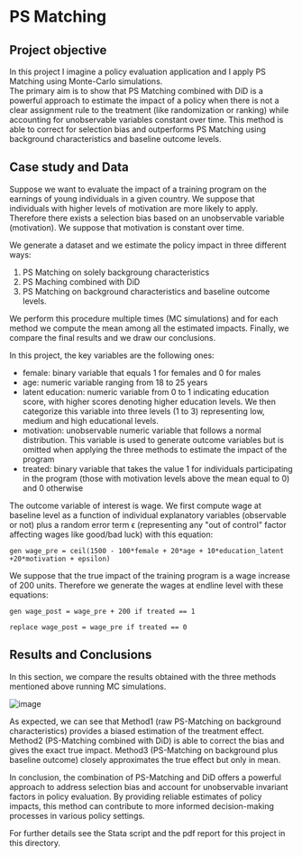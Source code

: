 # PS Matching
## Project objective
In this project I imagine a policy evaluation application and I apply PS Matching using Monte-Carlo simulations.  
The primary aim is to show that PS Matching combined with DiD is a powerful approach to estimate the impact of a policy when there is not a clear assignment rule to the treatment (like randomization or ranking) while accounting for unobservable variables constant over time. This method is able to correct for selection bias and outperforms PS Matching using background characteristics and baseline outcome levels. 

## Case study and Data
Suppose we want to evaluate the impact of a training program on the earnings of young individuals in a given country. 
We suppose that individuals with higher levels of motivation are more likely to apply. Therefore there exists a selection bias based on an unobservable variable (motivation). We suppose that motivation is constant over time.
   
We generate a dataset and we estimate the policy impact in three different ways: 
1. PS Matching on solely backgroung characteristics
2. PS Maching combined with DiD
3. PS Matching on background characteristics and baseline outcome levels.

We perform this procedure multiple times (MC simulations) and for each method we compute the mean among all the estimated impacts. Finally, we compare the final results and we draw our conclusions.

In this project, the key variables are the following ones:
* female: binary variable that equals 1 for females and 0 for males
* age: numeric variable ranging from 18 to 25 years
* latent education: numeric variable from 0 to 1 indicating education score, with higher scores denoting higher education levels. We then categorize this variable into three levels (1 to 3) representing low, medium and high educational levels.
* motivation: unobservable numeric variable that follows a normal distribution. This variable is used to generate outcome variables but is omitted when applying the three methods to estimate the impact of the program
* treated: binary variable that takes the value 1 for individuals participating in the program (those with motivation levels above the mean equal to 0) and 0 otherwise

The outcome variable of interest is wage. We first compute wage at baseline level as a function of individual explanatory variables (observable or not) plus a random error term ϵ (representing any "out of control" factor affecting wages like good/bad luck) with this equation:

` gen wage_pre = ceil(1500 - 100*female + 20*age + 10*education_latent +20*motivation + epsilon)  `

We suppose that the true impact of the training program is a wage increase of
200 units. Therefore we generate the wages at endline level with these equations:

` gen wage_post = wage_pre + 200 if treated == 1 `
 
` replace wage_post = wage_pre if treated == 0 `



## Results and Conclusions
In this section, we compare the results obtained with the three methods mentioned above running MC simulations. 

![image](https://github.com/BenedettaValpreda/PS_Matching/assets/147848856/8470f799-48a9-4fce-9e6e-b4a871c50fea)

As expected, we can see that Method1 (raw PS-Matching on background characteristics) provides a biased estimation of the treatment effect. Method2 (PS-Matching combined with DiD) is able to correct the bias and gives the exact true impact. Method3 (PS-Matching on background plus baseline outcome) closely approximates the true effect but only in mean. 

In conclusion, the combination of PS-Matching and DiD offers a powerful approach to address selection bias and account for unobservable invariant factors in policy evaluation. By providing reliable estimates of policy impacts, this method can contribute to more informed decision-making processes in various policy settings.

For further details see the Stata script and the pdf report for this project in this directory.
